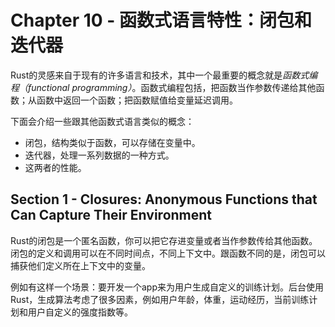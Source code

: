 # Chapter 10 - 函数式语言特性：闭包和迭代器

Rust的灵感来自于现有的许多语言和技术，其中一个最重要的概念就是*函数式编程（functional programming）*。函数式编程包括，把函数当作参数传递给其他函数；从函数中返回一个函数；把函数赋值给变量延迟调用。

下面会介绍一些跟其他函数式语言类似的概念：
 - 闭包，结构类似于函数，可以存储在变量中。
 - 迭代器，处理一系列数据的一种方式。
 - 这两者的性能。

## Section 1 - Closures: Anonymous Functions that Can Capture Their Environment

Rust的闭包是一个匿名函数，你可以把它存进变量或者当作参数传给其他函数。闭包的定义和调用可以在不同时间点，不同上下文中。跟函数不同的是，闭包可以捕获他们定义所在上下文中的变量。

例如有这样一个场景：要开发一个app来为用户生成自定义的训练计划。后台使用Rust，生成算法考虑了很多因素，例如用户年龄，体重，运动经历，当前训练计划和用户自定义的强度指数等。

